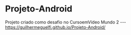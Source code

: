 # Projeto-Android
Projeto criado como desafio no CursoemVídeo Mundo 2 ---
https://guilhermeguelfi.github.io/Projeto-Android/

